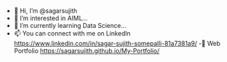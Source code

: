 - 👋 Hi, I’m @sagarsujith
- 👀 I’m interested in AIML...
- 🌱 I’m currently learning Data Science...
- 📫 You can connect with me on LinkedIn https://www.linkedin.com/in/sagar-sujith-somepalli-81a7381a9/
-:briefcase: Web Portfolio https://sagarsujith.github.io/My-Portfolio/

<!---
sagarsujith/sagarsujith is a ✨ special ✨ repository because its `README.md` (this file) appears on your GitHub profile.
You can click the Preview link to take a look at your changes.
--->
